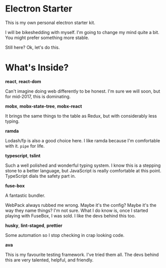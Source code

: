 # Electron Starter

This is my own personal electron starter kit.

I will be bikeshedding with myself. I'm going to change my mind quite a bit.  You might prefer something more stable.

Still here?  Ok, let's do this.

# What's Inside?

**react**, **react-dom**

Can't imagine doing web differently to be honest. I'm sure we will soon, but for mid-2017, this is dominating.

**mobx**, **mobx-state-tree**, **mobx-react**

It brings the same things to the table as Redux, but with considerably less typing.

**ramda**

Lodash/fp is also a good choice here. I like ramda because I'm comfortable with it. `pipe` for life.

**typescript**, **tslint**

Such a well polished and wonderful typing system. I know this is a stepping stone to a better language, but JavaScript is really comfortable at this point. TypeScript dials the safety part in.

**fuse-box**

A fantastic bundler. 

WebPack always rubbed me wrong. Maybe it's the config? Maybe it's the way they name things? I'm not sure. What I do know is, once I started playing with FuseBox, I was sold. I like the devs behind this too.

**husky**, **lint-staged**, **prettier**

Some automation so I stop checking in crap looking code.

**ava**

This is my favourite testing framework. I've tried them all. The devs behind this are very talented, helpful, and friendly.


